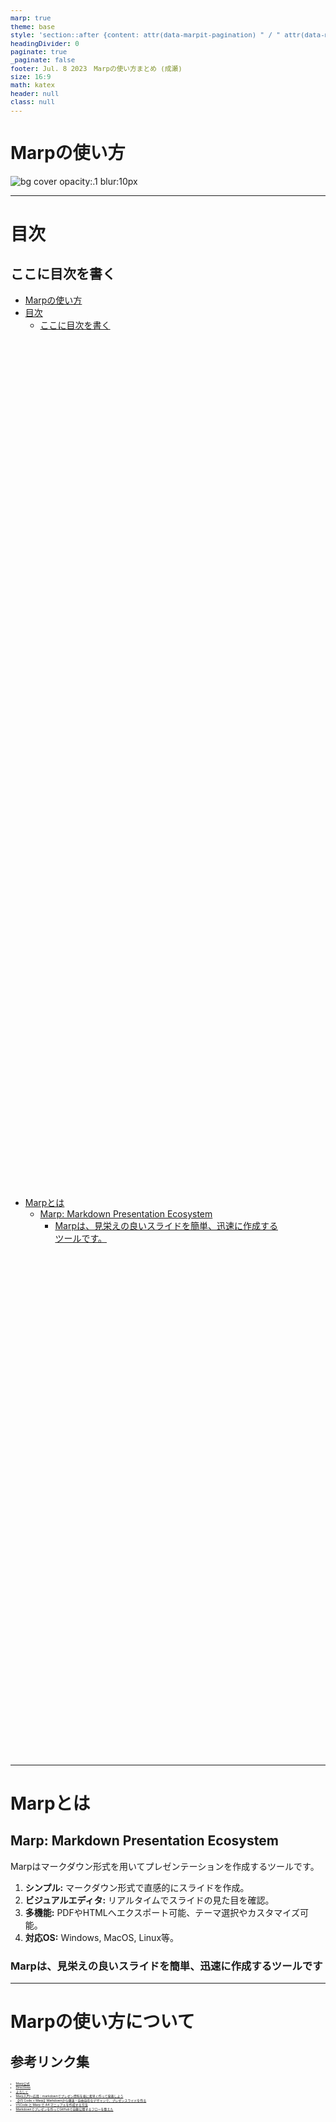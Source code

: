 ```yaml
---
marp: true
theme: base
style: 'section::after {content: attr(data-marpit-pagination) " / " attr(data-marpit-pagination-total);} '
headingDivider: 0
paginate: true
_paginate: false
footer: Jul. 8 2023　Marpの使い方まとめ (成瀬)
size: 16:9
math: katex
header: null
class: null
---
```


<!-- _class: lead -->
# Marpの使い方

![bg cover opacity:.1 blur:10px](images/image.png)

---

# 目次

## ここに目次を書く

<style 'scoped'>ul{width: 90%;  height: 60%;  overflow: auto;}</style>

- [Marpの使い方](#marpの使い方)
- [目次](#目次)
  - [ここに目次を書く](#ここに目次を書く)
- [Marpとは](#marpとは)
  - [Marp: Markdown Presentation Ecosystem](#marp-markdown-presentation-ecosystem)
    - [Marpは、見栄えの良いスライドを簡単、迅速に作成するツールです。](#marpは見栄えの良いスライドを簡単迅速に作成するツールです)
- [Marpの使い方について](#marpの使い方について)
  - [参考リンク集](#参考リンク集)
- [２カラムレイアウトのテスト](#２カラムレイアウトのテスト)
  - [左側のコンテンツ](#左側のコンテンツ)
- [Tips:画像の挿入について](#tips画像の挿入について)
  - [VScodeの設定次第でCtrl＋Cで画像を挿入する事が可能](#vscodeの設定次第でctrlcで画像を挿入する事が可能)
- [Tips:目次の作り方](#tips目次の作り方)
  - [テスト目次](#テスト目次)
- [Tips：URLを貼り付けてリンクにする方法](#tipsurlを貼り付けてリンクにする方法)
  - [テスト ←はGGoogleへのリンク](#テスト-はggoogleへのリンク)
- [表のサンプル](#表のサンプル)
  - [Marpで良く使うディレクティブ](#marpで良く使うディレクティブ)
- [\[WIP\]Tips:背景画像について](#wiptips背景画像について)
- [\[WIP\] Tips:Google Web fontsの使い方](#wip-tipsgoogle-web-fontsの使い方)
- [コードブロックのサンプル](#コードブロックのサンプル)
  - [こんな風にコードブロックが書ける](#こんな風にコードブロックが書ける)
- [\[Todo\] Git Actionを利用して、自動でPDFやHTML作成](#todo-git-actionを利用して自動でpdfやhtml作成)

---
<!-- <style 'scoped'>section P,ol{font-size:70%}</style> -->

# Marpとは

## Marp: Markdown Presentation Ecosystem

Marpはマークダウン形式を用いてプレゼンテーションを作成するツールです。

1. **シンプル:** マークダウン形式で直感的にスライドを作成。
2. **ビジュアルエディタ:** リアルタイムでスライドの見た目を確認。
3. **多機能:** PDFやHTMLへエクスポート可能、テーマ選択やカスタマイズ可能。
4. **対応OS:** Windows, MacOS, Linux等。

<style 'scoped'>section h3{text-align:center}</style>

### Marpは、見栄えの良いスライドを簡単、迅速に作成するツールです

---

# Marpの使い方について

## 参考リンク集

- [Marp公式](https://marp.app/)
- [Directives](https://marpit.marp.app/directives)
- [よろしく](https://zenn.dev/cota_hu/books/marp-beginner-advanced/viewer/develop-7#pasteimage.defaultname)
- [Marp入門〜応用｜markdownでプレゼン資料を楽に素早く作って発表しよう](https://zenn.dev/cota_hu/books/marp-beginner-advanced)
- [【VS Code + Marp】Markdownから爆速・自由自在なデザインで、プレゼンスライドを作る](https://qiita.com/tomo_makes/items/aafae4021986553ae1d8)
- [VSCode と Marp で A4 マニュアルを作成する方法](https://zenn.dev/ashitaka0789/articles/8a558b279e16a6)
- [Markdownでプレゼンを作ってGitHubで自動公開するフローを整えた](https://blog.cosnomi.com/posts/marp-github-actions/)

---

<style 'scoped'>
section .two-column-view {display: flex;}
section .two-column-view > * {flex: 1;margin: 0 10px;}
</style>

# ２カラムレイアウトのテスト

<section class="two-column-view">
<div>

![w:900 h:550px](images/image-3.png)

</div>
<div>

## 左側のコンテンツ

- あいうえお
- かきくけこ
  
</div>
</section>

---

# Tips:画像の挿入について

## VScodeの設定次第でCtrl＋Cで画像を挿入する事が可能

- "markdown.editor.filePaste.enabled": true など
- ファイルをコピーする事も可能  
- 下記のようにフィルター設定をかける事もできる  
  ![h:100](images/image-4.png)
  ![blur h:100](images/image-4.png)
  ![brightness:80% h:100](images/image-4.png)
  ![contrast:200% h:100](images/image-4.png)
  ![drop-shadow h:100](images/image-4.png)
  ![grayscale h:100](images/image-4.png)  
  ![hue-rotate h:100](images/image-4.png)
  ![invert h:100](images/image-4.png)
  ![opacity:0.5 h:100](images/image-4.png)
  ![saturate h:100](images/image-4.png)
  ![sepia h:100](images/image-4.png)
- 詳しくは[こちら](https://marpit.marp.app/image-syntax?id=image-filters)を参照

---

# Tips:目次の作り方

- 拡張機能[Markdown All in One](https://marketplace.visualstudio.com/items?itemName=yzhang.markdown-all-in-one)を使用。

  1. 目次を挿入したい場所にカーソルを移動する。
  2. コマンドの表示と実行(Ctrl+Shift+P)から「Markdown All in One:目次(TOC)の作成」を選択し実行する。

## テスト目次

<style 'scoped'> H2 + ul{font-size: 5px;}</style>

---

# Tips：URLを貼り付けてリンクにする方法

  1. 貼り付けたいURLをコピーする
  2. リンクにしたいテキストを選択する
  3. Ctrl＋Vなどで貼り付ける

## [テスト](https://www.google.com/) ←は[GGoogle](https://www.google.com/)へのリンク

---

# 表のサンプル

## Marpで良く使うディレクティブ

<style 'scoped'>
  table{font-size: 18px;width:95%;height:65%;margin:2.5%}
  table th:nth-child(1){width:16%;}
  table th:nth-child(2){width:42%;}
  table th:nth-child(3){width:42%;}
</style>
| ディレクティブ | 説明 ||
| --- | --- | --- |
| `marp` | Marpの機能を有効にします。通常は`marp: true`とします。 |
| `theme` | 使用するテーマを指定します。デフォルトでは`default`が使用されます。 |
| `paginate` | `true`を設定すると、スライドのページ番号が表示されます。 |
| `size` | スライドのサイズを指定します。`4:3`や`16:9`などのアスペクト比、または`1280x720`などの具体的なピクセル数を指定できます。
| `header` | 各スライドのヘッダーに表示するテキストを設定します。 |
| `footer` | 各スライドのフッターに表示するテキストを設定します。 |
| `backgroundColor` | スライドの背景色を指定します。 |
| `color` | スライドのテキスト色を指定します。 |
| `style` | CSSスタイルを直接記述します。 |
| `class` | スライドに適用するCSSクラスを指定します。 |
| `layout` | スライドのレイアウトを指定します。 |

---

# [WIP]Tips:背景画像について

![bg](blank)
![bg](blank)
![bg blur:5px opacity:.5](images/image-1.png)

---

# [WIP] Tips:Google Web fontsの使い方

1. [Google Web fonts](https://fonts.google.com/?subset=japanese)で、好きなフォントを選ぶ。
    - a
2.

---

# コードブロックのサンプル

## こんな風にコードブロックが書ける

<style 'scoped'>
pre{width:80%;max-height:60%;margin:1% 10%;background-color:black;color:gray;overflow:auto;font-size:.9em;white-space:pre-wrap;word-wrap:break-word;}
pre::part(auto-scaling) {max-height:initial;}
</style>

```python
  class CameraClick(BoxLayout):
    camera_ref = ObjectProperty(None)

    def capture(self):
        timestr = time.strftime("%Y%m%d_%H%M%S")
        filepath = SavePic(self.camera_ref, timestr)
        message = f"Captured ({filepath})"
        show_toast(message=message)
        
  class CameraClick(BoxLayout):
    camera_ref = ObjectProperty(None)

    def capture(self):
        timestr = time.strftime("%Y%m%d_%H%M%S")
        filepath = SavePic(self.camera_ref, timestr)
        message = f"Captured ({filepath})"
        show_toast(message=message)
        
  class CameraClick(BoxLayout):
    camera_ref = ObjectProperty(None)

    def capture(self):
        timestr = time.strftime("%Y%m%d_%H%M%S")
        filepath = SavePic(self.camera_ref, timestr)
        message = f"Captured ({filepath})"
        show_toast(message=message)
        
  class CameraClick(BoxLayout):
    camera_ref = ObjectProperty(None)

    def capture(self):
        timestr = time.strftime("%Y%m%d_%H%M%S")
        filepath = SavePic(self.camera_ref, timestr)
        message = f"Captured ({filepath})"
        show_toast(message=message)
        
  class CameraClick(BoxLayout):
    camera_ref = ObjectProperty(None)

    def capture(self):
        timestr = time.strftime("%Y%m%d_%H%M%S")
        filepath = SavePic(self.camera_ref, timestr)
        message = f"Captured ({filepath})"
        show_toast(message=message)
```

---

# [Todo] Git Actionを利用して、自動でPDFやHTML作成
